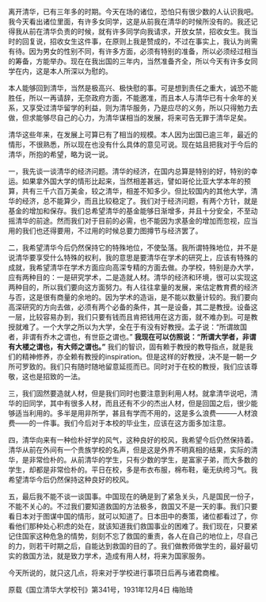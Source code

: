 
离开清华，已有三年多的时期。今天在场的诸位，恐怕只有很少数的人认识我吧。我今天看出诸位里面，有许多女同学，这是从前我在清华的时候所没有的。我还记得我从前在清华负责的时候，就有许多同学向我请求，开放女禁，招收女生。我当时的回复说，招收女生这件事，在原则上我是赞成的，不过在事实上，我认为尚需有待。因为男女的性别不同，有许多方面，必须有特别的准备，所以必须经过相当的筹备，方能举办。现在在我出国的三年内，当然准备齐全，所以今天有许多女同学在内，这是本人所深以为慰的。

本人能够回到清华，当然是极高兴、极快慰的事。可是想到责任之重大，诚恐不能胜任，所以一再请辞，无奈政府方面，不能邀准，而且本人与清华已有十余年的关系，又享受过清华留学的利益，则为清华服务，乃是应尽的义务，所以只得勉力去做，但求能够尽自己的心力，为清华谋相当的发展，将来可告无罪于清华足矣。

清华这些年来，在发展上可算已有了相当的规模。本人因为出国已逾三年，最近的情形，不很熟悉，所以现在也没有什么具体的意见可说。现在姑且把我对于今后的清华，所抱的希望，略为说一说。

一，我先谈一谈清华的经济问题。清华的经济，在国内总算是特别的好，特别的幸运。如果拿外国大学的情形比起来，当然相差甚远，譬如哥伦比亚大学本年的预算，共有三千六百万美金，较之清华，相差不知多少。但比较国内的其他大学，清华的经济，总不能算少，而且比较稳定了。我们对于经济问题，有两个方针，就是基金的增加和保存。我们总希望清华的基金能够日渐增多，并且十分安全，不至动摇清华的前途。然而我们对于目前的必需，也不能因为求基金的增加而忽视，应当用的我们也还得要用，不过用的时候总要力图撙节与经济罢了。

二，我希望清华今后仍然保持它的特殊地位，不使坠落。我所谓特殊地位，并不是说清华要享受什么特殊的权利，我的意思是要清华在学术的研究上，应该有特殊的成就，我希望清华在学术方面应向高深专精的方面去做。办学校，特别是办大学，应有两种目的：一是研究学术，二是造就人材。清华的经济和环境，很可以实现这两种目的，所以我们要向这方面努力。有人往往拿量的发展，来估定教育费的经济与否，这是很有商量的余地的。因为学术的造诣，是不能以数量计较的。我们要向高深研究的方向去做，必须有两个必备的条件，其一是设备，其二是教授。设备这一层，比较容易办到，我们只要有钱而且肯把钱用在这方面，就不难办到。可是教授就难了。一个大学之所以为大学，全在于有没有好教授。孟子说：“所谓故国者，非谓有乔木之谓也，有世臣之谓也。” **我现在可以仿照说：“所谓大学者，非谓有大楼之谓也，有大师之谓也。”** 我们的智识，固有赖于教授的教导指点，就是我们的精神修养，亦全赖有教授的inspiration。但是这样的好教授，决不是一朝一夕所可罗致的。我们只有随时随地留意延揽而已。同时对于在校的教授，我们应该尊敬，这也是招致的一法。

三，我们固然要造就人材，但是我们同时也要注意到利用人材。就拿清华说吧，清华的旧同学，其中有很多人材，而且还有不少的杰出人材，但是回国之后，很少能够适当利用的。多半是用非所学，甚且有学而不用的，这是多么浪费———人材浪费——的一件事。我们今后对于本校的毕业生，应该在这方面多加注意。

四，清华向来有一种俭朴好学的风气，这种良好的校风，我希望今后仍然保持着。清华从前在外间有一个贵族学校的名声，但是这是外界不明真相的结果，实际的清华，是非常俭朴的。从前清华的学生，只有少数的学生，是富家子弟，而大多数的学生，却都是非常俭朴的。平日在校，多是布衣布服，棉布鞋，毫无纨绔习气。我希望清华今后仍然保持这种良好的校风。

五，最后我不能不谈一谈国事。中国现在的确是到了紧急关头，凡是国民一份子，不能不关心的。不过我们要知道救国的方法极多，救国又不是一天的事。我们只要看日本对于图谋中国的情形，就可以知道了。日本田中的奏策，诸位都看过了，你看他们那种处心积虑的处在，就该知道我们救国事业的困难了。我们现在，只要紧记住国家这种危急的情势，刻刻不忘了救国的重责，各人在自己的地位上，尽自己的力，则若干时期之后，自能达到救国的目的了。我们做教师做学生的，最好最切实的救国方法，就是致力学术，造成有用人材，将来为国家服务。

今天所说的，就只这几点，将来对于学校进行事项日后再与诸君商榷。

原载《国立清华大学校刊》第341号，1931年12月4日 梅贻琦
